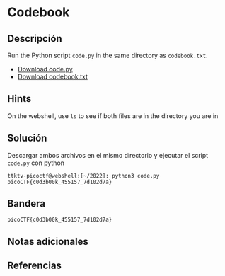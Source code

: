 # Codebook

## Descripción
Run the Python script `code.py` in the same directory as `codebook.txt`.

-   [Download code.py](https://artifacts.picoctf.net/c/101/code.py)
-   [Download codebook.txt](https://artifacts.picoctf.net/c/101/codebook.txt)

## Hints
On the webshell, use `ls` to see if both files are in the directory you are in

## Solución
Descargar ambos archivos en el mismo directorio y ejecutar el script ``code.py`` con python
```
ttktv-picoctf@webshell:[~/2022]: python3 code.py 
picoCTF{c0d3b00k_455157_7d102d7a}
```

## Bandera 
```
picoCTF{c0d3b00k_455157_7d102d7a}
```

## Notas adicionales


## Referencias

